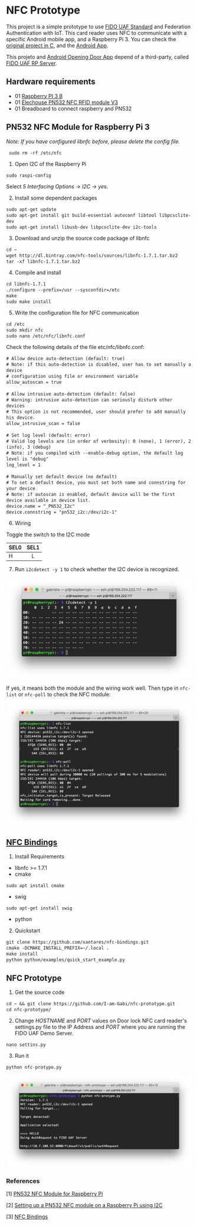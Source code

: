 # NFC Prototype

This project is a simple prototype to use [FIDO UAF Standard](https://fidoalliance.org/specifications/download/) and Federation Authentication with IoT. This card reader uses NFC to communicate with a specific Android mobile app, and a Raspberry Pi 3. You can check the [original project in C](https://github.com/emersonmello/doorlock_raspberrypi), and the [Android App](https://github.com/emersonmello/openingdoor). 

This projeto and [Android Opening Door App](https://github.com/emersonmello/openingdoor) depend of a third-party, called [FIDO UAF RP Server](https://github.com/emersonmello/UAF).

## Hardware requirements

- 01 [Raspberry PI 3 B](https://www.raspberrypi.org/products/raspberry-pi-3-model-b/)
- 01 [Elechouse PN532 NFC RFID module V3](http://www.elechouse.com/elechouse/index.php?main_page=product_info&cPath=90_93&products_id=2242)
- 01 Breadboard to connect raspberry and PN532  

## PN532 NFC Module for Raspberry Pi 3 

*Note: If you have configured libnfc before, please delete the config file.*

	 sudo rm -rf /etc/nfc

1. Open I2C of the Raspberry Pi 
```
sudo raspi-config
```
Select *5 Interfacing Options* -> *I2C* -> *yes*.

2. Install some dependent packages
```
sudo apt-get update
sudo apt-get install git build-essential autoconf libtool libpcsclite-dev
sudo apt-get install libusb-dev libpcsclite-dev i2c-tools
```

3. Download and unzip the source code package of libnfc
```
cd ~
wget http://dl.bintray.com/nfc-tools/sources/libnfc-1.7.1.tar.bz2
tar -xf libnfc-1.7.1.tar.bz2
```

4. Compile and install
```
cd libnfc-1.7.1
./configure --prefix=/usr --sysconfdir=/etc
make
sudo make install 
```

5. Write the configuration file for NFC communication
```
cd /etc
sudo mkdir nfc
sudo nano /etc/nfc/libnfc.conf
```

Check the following details of the file etc/nfc/libnfc.conf:

```
# Allow device auto-detection (default: true)
# Note: if this auto-detection is disabled, user has to set manually a device
# configuration using file or environment variable
allow_autoscan = true

# Allow intrusive auto-detection (default: false)
# Warning: intrusive auto-detection can seriously disturb other devices
# This option is not recommended, user should prefer to add manually his device.
allow_intrusive_scan = false

# Set log level (default: error)
# Valid log levels are (in order of verbosity): 0 (none), 1 (error), 2 (info), 3 (debug)
# Note: if you compiled with --enable-debug option, the default log level is "debug"
log_level = 1

# Manually set default device (no default)
# To set a default device, you must set both name and connstring for your device
# Note: if autoscan is enabled, default device will be the first device available in device list.
device.name = "_PN532_I2c"
device.connstring = "pn532_i2c:/dev/i2c-1"
```

6. Wiring

Toggle the switch to the I2C mode

| SEL0        | SEL1        |
| ----------- | :---------: |
| H           | L           |

7. Run `i2cdetect -y 1` to check whether the I2C device is recognized.

![alt text](image/i2cdetect.png "I2C detect command")

If yes, it means both the module and the wiring work well.
Then type in `nfc-list` or `nfc-poll` to check the NFC module: 

![alt text](image/nfc-command.png "NFC commands")



## [NFC Bindings](https://github.com/xantares/nfc-bindings)

1. Install Requirements

* libnfc >= 1.7.1 
* cmake
```
sudo apt install cmake
```
* swig	
```
sudo apt-get install swig
```
* python

2. Quickstart
```
git clone https://github.com/xantares/nfc-bindings.git
cmake -DCMAKE_INSTALL_PREFIX=~/.local .
make install
python python/examples/quick_start_example.py 
```

## NFC Prototype
	
1. Get the source code

```
cd ~ && git clone https://github.com/I-am-Gabi/nfc-prototype.git
cd nfc-prototype/
```

2. Change *HOSTNAME* and *PORT* values on Door lock NFC card reader's settings.py file to the IP Address and *PORT* where you are running the FIDO UAF Demo Server. 

```	
nano settins.py
```

3. Run it

```
python nfc-protype.py
```

![alt text](image/nfc-protype.png "NFC prototype")

### References
 

[1] [PN532 NFC Module for Raspberry Pi](http://wiki.sunfounder.cc/index.php?title=PN532_NFC_Module_for_Raspberry_Pi)

[2] [Setting up a PN532 NFC module on a Raspberry Pi using I2C](https://blog.stigok.com/post/setting-up-a-pn532-nfc-module-on-a-raspberry-pi-using-i2c)

[3] [NFC Bindings](https://github.com/xantares/nfc-bindings)